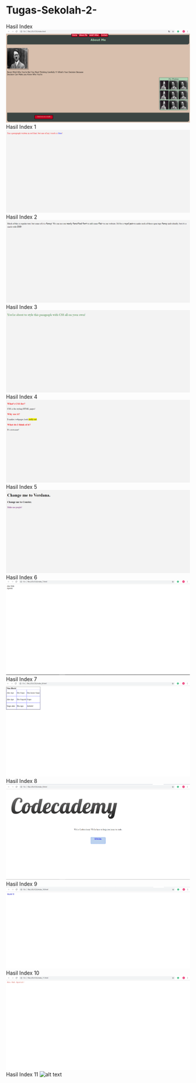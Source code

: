 # Tugas-Sekolah-2-
Hasil Index
![alt text](https://github.com/AhmadDwiyan/Html_CSS_2/blob/master/hasil%20latihan%201.png)
Hasil Index 1
![alt text](https://github.com/AhmadDwiyan/Html_CSS_2/blob/master/hasil%20latihan%202.PNG)
Hasil Index 2
![alt text](https://github.com/AhmadDwiyan/Html_CSS_2/blob/master/hasil%20latihan%203.PNG)
Hasil Index 3
![alt text](https://github.com/AhmadDwiyan/Html_CSS_2/blob/master/hasil%20latihan%204.PNG)
Hasil Index 4
![alt text](https://github.com/AhmadDwiyan/Html_CSS_2/blob/master/hasil%20latihan%205.PNG)
Hasil Index 5
![alt text](https://github.com/AhmadDwiyan/Html_CSS_2/blob/master/hasil%20latihan%206.PNG)
Hasil Index 6
![alt text](https://github.com/AhmadDwiyan/Html_CSS_2/blob/master/hasil%20latihan%207.png)
Hasil Index 7
![alt text](https://github.com/AhmadDwiyan/Html_CSS_2/blob/master/hasil%20latihan%208.png)
Hasil Index 8
![alt text](https://github.com/AhmadDwiyan/Html_CSS_2/blob/master/Hasil%20latihan%209.png)
Hasil Index 9
![alt text](https://github.com/AhmadDwiyan/Html_CSS_2/blob/master/hasil%20latihan%2010.png)
Hasil Index 10
![alt text](https://github.com/AhmadDwiyan/Html_CSS_2/blob/master/hasil%20latihan%2011.png)
Hasil Index 11
![alt text](https://github.com/AhmadDwiyan/Html_CSS_2/blob/master/hasil%20latihan%2012.png)
